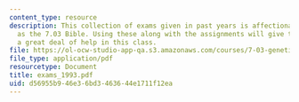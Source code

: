 ```yaml
---
content_type: resource
description: This collection of exams given in past years is affectionately known
  as the 7.03 Bible. Using these along with the assignments will give the student
  a great deal of help in this class.
file: https://ol-ocw-studio-app-qa.s3.amazonaws.com/courses/7-03-genetics-fall-2004/d56955b946e36bd3463644e1711f12ea_exams_1993.pdf
file_type: application/pdf
resourcetype: Document
title: exams_1993.pdf
uid: d56955b9-46e3-6bd3-4636-44e1711f12ea
---
```

